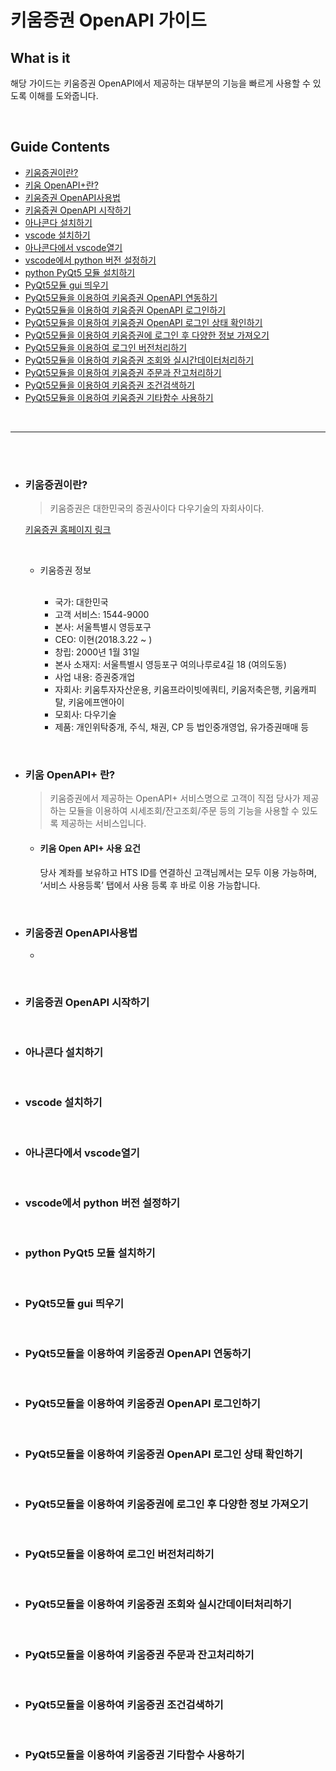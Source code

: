 # 키움증권 OpenAPI 가이드

## What is it

해당 가이드는 키움증권 OpenAPI에서 제공하는 대부분의 기능을 빠르게 사용할 수 있도록
이해를 도와줍니다.

<br>

## Guide Contents

+ [키움증권이란?](#키움증권이란)
+ [키움 OpenAPI+란?](#키움-openapi-란)
+ [키움증권 OpenAPI사용법](#키움증권-openapi사용법)
+ [키움증권 OpenAPI 시작하기](#키움증권-openapi-시작하기)
+ [아나콘다 설치하기](#아나콘다-설치하기)
+ [vscode 설치하기](#vscode-설치하기)
+ [아나콘다에서 vscode열기](#아나콘다에서-vscode열기)
+ [vscode에서 python 버전 설정하기](#vscode에서-python-버전-설정하기)
+ [python PyQt5 모듈 설치하기](#python-pyqt5-모듈-설치하기)
+ [PyQt5모듈 gui 띄우기](#pyqt5모듈-gui-띄우기)
+ [PyQt5모듈을 이용하여 키움증권 OpenAPI 연동하기](#pyqt5모듈을-이용하여-키움증권-openapi-연동하기)
+ [PyQt5모듈을 이용하여 키움증권 OpenAPI 로그인하기](#pyqt5모듈을-이용하여-키움증권-openapi-로그인하기)
+ [PyQt5모듈을 이용하여 키움증권 OpenAPI 로그인 상태 확인하기](#pyqt5모듈을-이용하여-키움증권-openapi-로그인-상태-확인하기)
+ [PyQt5모듈을 이용하여 키움증권에 로그인 후 다양한 정보 가져오기](#pyqt5모듈을-이용하여-키움증권에-로그인-후-다양한-정보-가져오기)
+ [PyQt5모듈을 이용하여 로그인 버전처리하기](#pyqt5모듈을-이용하여-로그인-버전처리하기)
+ [PyQt5모듈을 이용하여 키움증권 조회와 실시간데이터처리하기](#pyqt5모듈을-이용하여-키움증권-조회와-실시간데이터처리하기)
+ [PyQt5모듈을 이용하여 키움증권 주문과 잔고처리하기](#pyqt5모듈을-이용하여-키움증권-주문과-잔고처리하기)
+ [PyQt5모듈을 이용하여 키움증권 조건검색하기](#pyqt5모듈을-이용하여-키움증권-조건검색하기)
+ [PyQt5모듈을 이용하여 키움증권 기타함수 사용하기](#pyqt5모듈을-이용하여-키움증권-기타함수-사용하기)

<br>

* * *

<br><br>

+ ### 키움증권이란?

    > 키움증권은 대한민국의 증권사이다 다우기술의 자회사이다.

    [키움증권 홈페이지 링크](https://www1.kiwoom.com/)

    <br>

    + 키움증권 정보
        
        <br>

        + 국가: 대한민국
        + 고객 서비스: 1544-9000
        + 본사: 서울특별시 영등포구
        + CEO: 이현(2018.3.22 ~ )
        + 창립: 2000년 1월 31일
        + 본사 소재지: 서울특별시 영등포구 여의나루로4길 18 (여의도동)
        + 사업 내용: 증권중개업
        + 자회사: 키움투자자산운용, 키움프라이빗에쿼티, 키움저축은행, 키움캐피탈, 키움에프앤아이
        + 모회사: 다우기술
        + 제품: 개인위탁중개, 주식, 채권, CP 등 법인중개영업, 유가증권매매 등

<br>

+ ### 키움 OpenAPI+ 란?

    > 키움증권에서 제공하는 OpenAPI+ 서비스명으로 고객이 직접 당사가 제공하는 모듈을 이용하여 시세조회/잔고조회/주문 등의 기능을 사용할 수 있도록 제공하는 서비스입니다.

    + #### 키움 Open API+ 사용 요건

        당사 계좌를 보유하고 HTS ID를 연결하신 고객님께서는 모두 이용 가능하며, ‘서비스 사용등록’ 탭에서 사용 등록 후 바로 이용 가능합니다.

<br>

+ ### 키움증권 OpenAPI사용법

    + 

<br>

+ ### 키움증권 OpenAPI 시작하기

<br>

+ ### 아나콘다 설치하기

<br>

+ ### vscode 설치하기

<br>

+ ### 아나콘다에서 vscode열기

<br>

+ ### vscode에서 python 버전 설정하기

<br>

+ ### python PyQt5 모듈 설치하기

<br>

+ ### PyQt5모듈 gui 띄우기

<br>

+ ### PyQt5모듈을 이용하여 키움증권 OpenAPI 연동하기

<br>

+ ### PyQt5모듈을 이용하여 키움증권 OpenAPI 로그인하기

<br>

+ ### PyQt5모듈을 이용하여 키움증권 OpenAPI 로그인 상태 확인하기

<br>

+ ### PyQt5모듈을 이용하여 키움증권에 로그인 후 다양한 정보 가져오기

<br>

+ ### PyQt5모듈을 이용하여 로그인 버전처리하기

<br>

+ ### PyQt5모듈을 이용하여 키움증권 조회와 실시간데이터처리하기

<br>

+ ### PyQt5모듈을 이용하여 키움증권 주문과 잔고처리하기

<br>

+ ### PyQt5모듈을 이용하여 키움증권 조건검색하기

<br>

+ ### PyQt5모듈을 이용하여 키움증권 기타함수 사용하기

<br>
